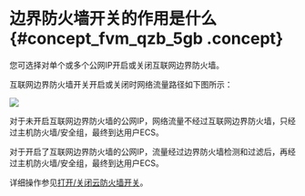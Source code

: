 # 边界防火墙开关的作用是什么 {#concept_fvm_qzb_5gb .concept}

您可选择对单个或多个公网IP开启或关闭互联网边界防火墙。

互联网边界防火墙开关开启或关闭时网络流量路径如下图所示：

![](http://static-aliyun-doc.oss-cn-hangzhou.aliyuncs.com/assets/img/124627/155054422738816_zh-CN.png) 

对于未开启互联网边界防火墙的公网IP，网络流量不经过互联网边界防火墙，只经过主机防火墙/安全组，最终到达用户ECS。

对于开启了互联网边界防火墙的公网IP，流量经过边界防火墙检测和过滤后，再经过主机防火墙/安全组，最终到达用户ECS。

详细操作参见[打开/关闭云防火墙开关](../../../../../cn.zh-CN/用户指南/打开__关闭云防火墙开关.md#)。

